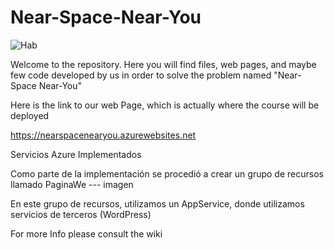 # Near-Space-Near-You


![Hab](https://user-images.githubusercontent.com/62320033/135781299-c9b4b966-f426-4363-91bf-e51f54cd7d6b.jpg)

Welcome to the repository. Here you will find files, web pages, and maybe few code developed by us in order to solve the problem named "Near-Space Near-You"

Here is the link to our web Page, which is actually where the course will be deployed 

https://nearspacenearyou.azurewebsites.net

Servicios Azure Implementados

Como parte de la implementación se procedió a crear un grupo de recursos llamado PaginaWe  --- imagen

En este grupo de recursos, utilizamos un AppService, donde utilizamos servicios de terceros (WordPress)

For more Info please consult the wiki 
